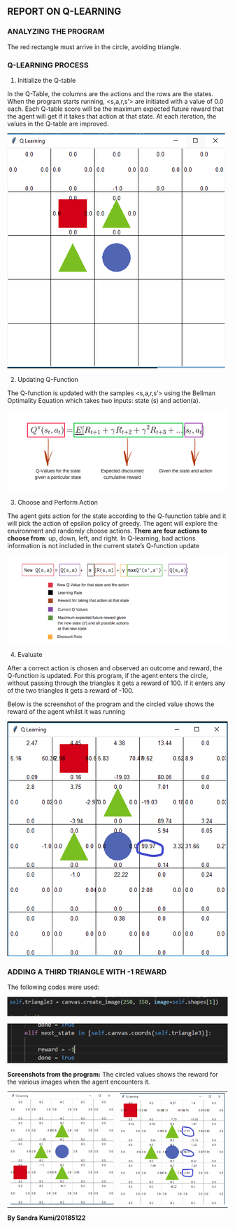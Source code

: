 ## REPORT ON Q-LEARNING

### ANALYZING THE PROGRAM

The red rectangle must arrive in the circle, avoiding triangle.

### Q-LEARNING PROCESS

 1. Initialize the Q-table
 
In the Q-Table, the columns are the actions and the rows are the states. When the program starts running, <s,a,r,s’> are initiated with a value of 0.0 each. Each Q-table score will be the maximum expected future reward that the agent will get if it takes that action at that state. At each iteration, the values in the Q-table are improved.

![enter image description here](https://github.com/SANDRAKUMI/Machine_Learning_Final-Exam/blob/master/Q_learning/initialise.PNG)

 2. Updating Q-Function

The Q-function is updated with the samples <s,a,r,s’> using the Bellman Optimality Equation which takes two inputs: state (s) and action(a).

![enter image description here](https://github.com/SANDRAKUMI/Machine_Learning_Final-Exam/blob/master/Q_learning/bellman%20eqn.PNG)

 3. Choose and Perform Action

The agent gets action for the state according to the Q-fuunction table and it will pick the action of epsilon policy of greedy. The agent will explore the environment and randomly choose actions. **There are four actions to choose from**: up, down, left, and right. In Q-learning, bad actions information is not included in the current state’s Q-function update

![enter image description here](https://github.com/SANDRAKUMI/Machine_Learning_Final-Exam/blob/master/Q_learning/qfunc.PNG)

 4. Evaluate
 
 After a correct action is chosen and observed an outcome and reward, the Q-function is updated. For this program, if the agent enters the circle, without passing through the triangles it gets a reward of 100. If it enters any of the two triangles it gets a reward of -100.

Below is the screenshot of the program and the circled value shows the reward of the agent whilst it was running

![enter image description here](https://github.com/SANDRAKUMI/Machine_Learning_Final-Exam/blob/master/Q_learning/reward.png)


### ADDING A THIRD TRIANGLE WITH -1 REWARD

The following codes were used:

![enter image description here](https://github.com/SANDRAKUMI/Machine_Learning_Final-Exam/blob/master/Q_learning/tricode.PNG)

![enter image description here](https://github.com/SANDRAKUMI/Machine_Learning_Final-Exam/blob/master/Q_learning/rewardtri3.PNG)


**Screenshots from the program:** The circled values shows the reward for the various images when the agent encounters it.

|  |  |
|--|--|
|![enter image description here](https://github.com/SANDRAKUMI/Machine_Learning_Final-Exam/blob/master/Q_learning/addtriangle.PNG)  | ![enter image description here](https://github.com/SANDRAKUMI/Machine_Learning_Final-Exam/blob/master/Q_learning/addtrireward.png) |


**By Sandra Kumi/20185122**
